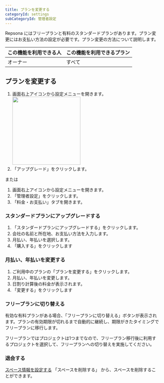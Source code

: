 ```yaml
---
title: プランを変更する
categoryId: settings
subCategoryId: 管理者設定
---
```


Repsona にはフリープランと有料のスタンダードプランがあります。プラン変更にはお支払い方法の設定が必要です。プラン変更の方法について説明します。

|この機能を利用できる人|この機能を利用できるプラン|
|---|---|
|オーナー|すべて|

## プランを変更する

1. 画面右上アイコンから設定メニューを開きます。<br><img src="/images/help/menu-button.png" width="222">
2. 「アップグレード」をクリックします。

または

1. 画面右上アイコンから設定メニューを開きます。
2. 「管理者設定」をクリックします。
3. 「料金・お支払い」タブを開きます。

### スタンダードプランにアップグレードする

1. 「スタンダードプランにアップグレードする」をクリックします。
2. 会社の名前と所在地、お支払い方法を入力します。
3. 月払い、年払いを選択します。
4. 「購入する」をクリックします

### 月払い、年払いを変更する

1. ご利用中のプランの「プランを変更する」をクリックします。
2. 月払い、年払いを変更します。
3. 日割り計算後の料金が表示されます。
4. 「変更する」をクリックします

### フリープランに切り替える

有効な有料プランがある場合、「フリープランに切り替える」ボタンが表示されます。プランの有効期限が切れるまで自動的に継続し、期限がきたタイミングでフリープランに移行します。

フリープランではプロジェクトは1つまでなので、フリープラン移行後に利用するプロジェクトを選択して、フリープランへの切り替えを実施してください。

### 退会する

[スペース情報を設定する](/ja/help/articles/003001000-admin-space) 「スペースを削除する」 から、スペースを削除することができます。
